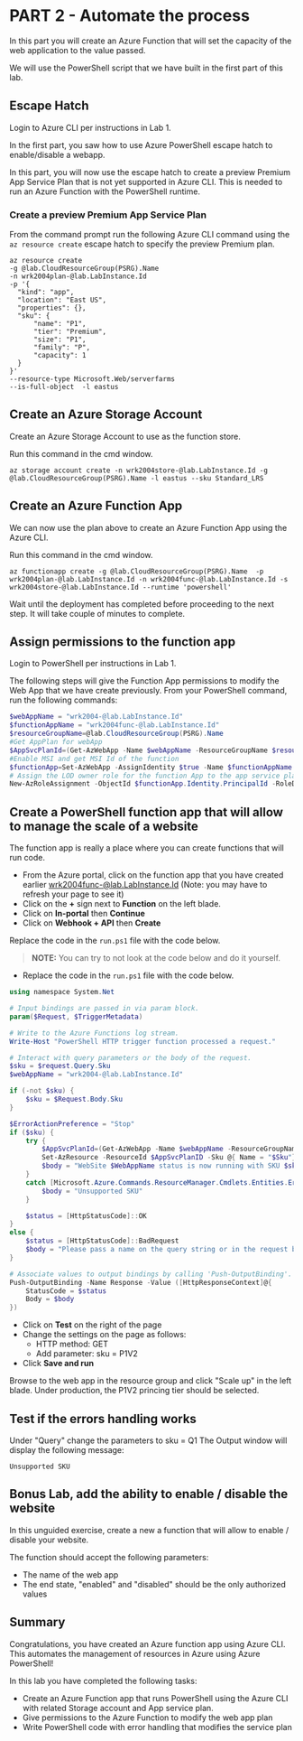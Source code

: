 # PART 2 - Automate the process

In this part you will create an Azure Function that will set the capacity of the web application to the value passed.

We will use the PowerShell script that we have built in the first part of this lab.

## Escape Hatch 
Login to Azure CLI per instructions in Lab 1.

In the first part, you saw how to use Azure PowerShell escape hatch to enable/disable a webapp.

In this part, you will now use the escape hatch to create a preview Premium App Service Plan that is not yet supported in Azure CLI. This is needed to run an Azure Function with the PowerShell runtime.

### Create a preview Premium App Service Plan
From the command prompt run the following Azure CLI command using the `az resource create` escape hatch to specify the preview Premium plan.

```Shell
az resource create 
-g @lab.CloudResourceGroup(PSRG).Name  
-n wrk2004plan-@lab.LabInstance.Id 
-p '{
  "kind": "app",
  "location": "East US",
  "properties": {},
  "sku": {
      "name": "P1",
      "tier": "Premium",
      "size": "P1",
      "family": "P",
      "capacity": 1
  }
}'
--resource-type Microsoft.Web/serverfarms 
--is-full-object  -l eastus
```

## Create an Azure Storage Account
Create an Azure Storage Account to use as the function store.

Run this command in the cmd window.
```Shell
az storage account create -n wrk2004store-@lab.LabInstance.Id -g @lab.CloudResourceGroup(PSRG).Name -l eastus --sku Standard_LRS
```

## Create an Azure Function App
We can now use the plan above to create an Azure Function App using the Azure CLI.

Run this command in the cmd window.

```Shell
az functionapp create -g @lab.CloudResourceGroup(PSRG).Name  -p wrk2004plan-@lab.LabInstance.Id -n wrk2004func-@lab.LabInstance.Id -s wrk2004store-@lab.LabInstance.Id --runtime 'powershell'
```

Wait until the deployment has completed before proceeding to the next step. It will take couple of minutes to complete.

## Assign permissions to the function app
Login to PowerShell per instructions in Lab 1. 

The following steps will give the Function App permissions to modify the Web App that we have create previously.
From your PowerShell command, run the following commands:

```PowerShell
$webAppName = "wrk2004-@lab.LabInstance.Id"
$functionAppName = "wrk2004func-@lab.LabInstance.Id"
$resourceGroupName=@lab.CloudResourceGroup(PSRG).Name
#Get AppPlan for webApp
$AppSvcPlanId=(Get-AzWebApp -Name $webAppName -ResourceGroupName $resourceGroupName).ServerFarmId
#Enable MSI and get MSI Id of the function
$functionApp=Set-AzWebApp -AssignIdentity $true -Name $functionAppName -ResourceGroupName $resourceGroupName
# Assign the LOD owner role for the function App to the app service plan
New-AzRoleAssignment -ObjectId $functionApp.Identity.PrincipalId -RoleDefinitionName "LOD Owner" -Scope $AppSvcPlanId
```

## Create a PowerShell function app that will allow to manage the scale of a website

The function app is really a place where you can create functions that will run code.

- From the Azure portal, click on the function app that you have created earlier wrk2004func-@lab.LabInstance.Id (Note: you may have to refresh your page to see it)
- Click on the **+** sign next to **Function** on the left blade.
- Click on **In-portal** then **Continue**
- Click on **Webhook + API** then **Create**

Replace the code in the `run.ps1` file with the code below.

> **NOTE:** You can try to not look at the code below and do it yourself.

- Replace the code in the `run.ps1` file with the code below.

```PowerShell
using namespace System.Net

# Input bindings are passed in via param block.
param($Request, $TriggerMetadata)

# Write to the Azure Functions log stream.
Write-Host "PowerShell HTTP trigger function processed a request."

# Interact with query parameters or the body of the request.
$sku = $request.Query.Sku
$webAppName = "wrk2004-@lab.LabInstance.Id"

if (-not $sku) {
    $sku = $Request.Body.Sku
}

$ErrorActionPreference = "Stop"
if ($sku) {
    try {
        $AppSvcPlanId=(Get-AzWebApp -Name $webAppName -ResourceGroupName $resourceGroupName).ServerFarmId
        Set-AzResource -ResourceId $AppSvcPlanID -Sku @{ Name = "$Sku"} -Force
        $body = "WebSite $WebAppName status is now running with SKU $sku"
    }
    catch [Microsoft.Azure.Commands.ResourceManager.Cmdlets.Entities.ErrorResponses.ErrorResponseMessageException] {
        $body = "Unsupported SKU"
    }

    $status = [HttpStatusCode]::OK
}
else {
    $status = [HttpStatusCode]::BadRequest
    $body = "Please pass a name on the query string or in the request body."
}

# Associate values to output bindings by calling 'Push-OutputBinding'.
Push-OutputBinding -Name Response -Value ([HttpResponseContext]@{
    StatusCode = $status
    Body = $body
})
```

- Click on **Test** on the right of the page
- Change the settings on the page as follows:
  - HTTP method: GET
  - Add parameter: sku = P1V2
- Click **Save and run**

Browse to the web app in the resource group and click "Scale up" in the left blade.
Under production, the P1V2 princing tier should be selected.

## Test if the errors handling works

Under "Query" change the parameters to sku = Q1
The Output window will display the following message:

```
Unsupported SKU
```

## Bonus Lab, add the ability to enable / disable the website

In this unguided exercise, create a new a function that will allow to enable / disable your website.

The function should accept the following parameters:

- The name of the web app
- The end state, "enabled" and "disabled" should be the only authorized values

## Summary

Congratulations, you have created an  Azure function app using Azure CLI. This automates the management of resources in Azure using Azure PowerShell!

In this lab you have completed the following tasks:

- Create an Azure Function app that runs PowerShell using the Azure CLI with related Storage account and App service plan.
- Give permissions to the Azure Function to modify the web app plan
- Write PowerShell code with error handling that modifies the service plan
